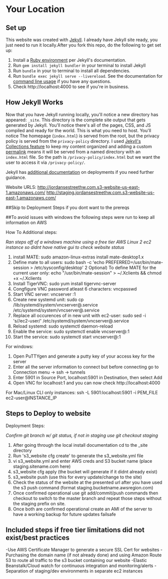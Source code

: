 # Your Location

## Set up
This website was created with [Jekyll](https://jekyllrb.com/docs/). I already have Jekyll site ready, you just need to run it locally.After you fork this repo, do the following to get set up:

1. Install a [Ruby environment](https://jekyllrb.com/docs/installation/) per Jekyll's documentation. 
2. Run `gem install jekyll bundler` in your terminal to install Jekyll
3. Run `bundle` in your to terminal to install all dependencies. 
4. Run `bundle exec jekyll serve --livereload`. See the documentation for [command line usage](https://jekyllrb.com/docs/usage/) if you have any questions. 
5. Check http://localhost:4000 to see if you're in business. 

## How Jekyll Works
Now that you have Jekyll running locally, you'll notice a new directory has appeared: `_site`. This directory is the complete site output that gets generated by Jekyll. You'll notice there's all of the pages, CSS, and JS compiled and ready for the world. This is what you need to host. You'll notice The homepage (`index.html`) is served from the root, but the privacy policy is served from the `privacy-policy` directory. I used [Jekyll's Collections feature](https://jekyllrb.com/docs/collections/) to keep my content organized and adding a custom [permalink](https://jekyllrb.com/docs/permalinks/) means it will be served from a named directory with an `index.html` file. So the path is `/privacy-policy/index.html` but we want the user to access it via `/privacy-policy/`.

Jekyll has [additional documentation](https://jekyllrb.com/docs/deployment/) on deployments if you need further guidance. 

Website URLS:
http://jordansestreethw.com.s3-website-us-east-1.amazonaws.com/
http://staging.jordansestreethw.com.s3-website-us-east-1.amazonaws.com/

##Skip to Deployment Steps if you dont want to the prereqs

##To avoid issues with windows the following steps were run to keep all information on AWS

How To Additional steps:

*Ran steps off of a windows machine using a free tier AWS Linux 2 ec2 instance so didnt have native gui to check website status*
1) install MATE: sudo amazon-linux-extras install mate-desktop1.x
2) Define mate to all users: sudo bash -c 'echo PREFERRED=/usr/bin/mate-session > /etc/sysconfig/desktop'
2 Optional) To define MATE for the current user only: echo "/usr/bin/mate-session" > ~/.Xclients && chmod +x ~/.Xclients
3) Install TigerVNC: sudo yum install tigervnc-server
4) Congfigure VNC password atleast 6 characters: vncpasswd
5) Start VNC server: vncserver :1
6) Create new systemd unit: sudo cp /lib/systemd/system/vncserver@.service /etc/systemd/system/vncserver@.service
7) Replace all occurences of <USER> in new unit with ec2-user: sudo sed -i 's/<USER>/ec2-user/' /etc/systemd/system/vncserver@.service
8) Reload systemd: sudo systemctl daemon-reload
9) Enable the service: sudo systemctl enable vncserver@:1
10) Start the service: sudo systemctl start vncserver@:1

For windows:
1) Open PuTTYgen and generate a putty key of your access key for the server
2) Enter all the server information to connect but before connecting go to Connection menu -> ssh -> tunnels
3) Enter 5901 in Source Port, localhost:5901 in Destination, then select Add
4) Open VNC for localhost:1 and you can now check http://localhost:4000

For Mac/Linux CLI only instances:
ssh -L 5901:localhost:5901 -i PEM_FILE ec2-user@INSTANCE_IP


## Steps to Deploy to website

Deployment Steps:

*Confirm git branch w/ git status, if not in staging use git checkout staging*
1) After going through the local install documentation cd to the _site directory
2) Run 's3_website cfg create' to generate the s3_website.yml file
3) vi s3_website.yml and enter AWS creds and S3 bucket name (place staging.sitename.com here)
4) s3_website cfg apply (the bucket will generate if it didnt already exist)
5) s3_website push (use this for every update/change to the site)
6) Check the status of the website at the presented url after you have used the s3 push command (format staging.bucketname.awsregion.com)
7) Once confirmed operational use git add/commit/push commands then  checkout to switch to the master branch and repeat those steps without the staging prefix on site.
8) Once both are confirmed operational create an AMI of the server to have a working backup for future updates failsafe


## Included steps if free tier limitations did not exist/best practices
-Use AWS Certificate Manager to generate a secure SSL Cert for websites
-Purchasing the domain name (if not already done) and using Amazon Route 53 to route all traffic to the s3 bucket containing our website
-Elastic Beanstalk/Cloud watch for continuous integration and monitoring/alerts
-Separation of staging/dev environments in separate ec2 instances

